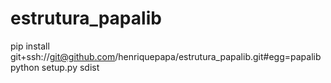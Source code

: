 # estrutura_papalib
pip install git+ssh://git@github.com/henriquepapa/estrutura_papalib.git#egg=papalib
python setup.py sdist
